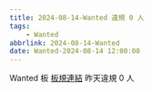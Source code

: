 ```yaml
---
title: 2024-08-14-Wanted 違規 0 人
tags:
    - Wanted
abbrlink: 2024-08-14-Wanted
date: Wanted-2024-08-14 12:00:00
---
```

Wanted 板 [板規連結](https://www.ptt.cc/bbs/Wanted/M.1608829773.A.D3B.html)
昨天違規 0 人
